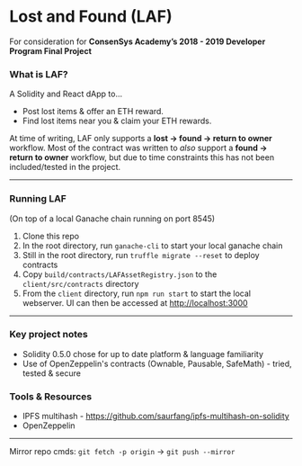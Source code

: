 # Lost and Found (LAF)
For consideration for **ConsenSys Academy’s 2018 - 2019 Developer Program Final Project**

### What is LAF?
A Solidity and React dApp to...
- Post lost items & offer an ETH reward.
- Find lost items near you & claim your ETH rewards.

At time of writing, LAF only supports a **lost -> found -> return to owner** workflow. Most of the contract was written to *also* support a **found -> return to owner** workflow, but due to time constraints this has not been included/tested in the project.

---

### Running LAF
(On top of a local Ganache chain running on port 8545)

1. Clone this repo
2. In the root directory, run `ganache-cli` to start your local ganache chain
3. Still in the root directory, run `truffle migrate --reset` to deploy contracts
4. Copy `build/contracts/LAFAssetRegistry.json` to the `client/src/contracts` directory
5. From the `client` directory, run `npm run start` to start the local webserver. UI can then be accessed at [http://localhost:3000](http://localhost:3000)

---

### Key project notes

- Solidity 0.5.0 chose for up to date platform & language familiarity
- Use of OpenZeppelin's contracts (Ownable, Pausable, SafeMath) - tried, tested & secure


### Tools & Resources
- IPFS multihash - https://github.com/saurfang/ipfs-multihash-on-solidity
- OpenZeppelin

---

Mirror repo cmds: `git fetch -p origin` -> `git push --mirror`